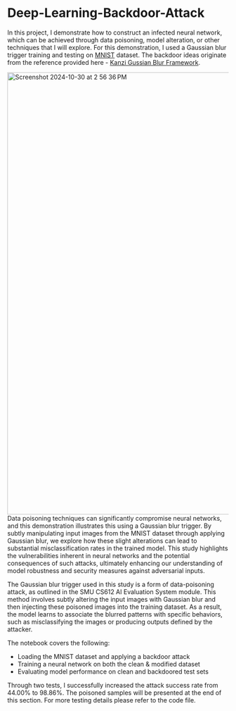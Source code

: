 # Deep-Learning-Backdoor-Attack
In this project, I demonstrate how to construct an infected neural network, which can be achieved through data poisoning, model alteration, or other techniques that I will explore. For this demonstration, I used a Gaussian blur trigger training and testing on [MNIST](https://www.kaggle.com/datasets/hojjatk/mnist-dataset) dataset. The backdoor ideas originate from the reference provided here - [Kanzi Gussian Blur Framework](https://docs.kanzi.com/3.9.1/en/tutorials/blur/blur.html).

<img width="1004" alt="Screenshot 2024-10-30 at 2 56 36 PM" src="https://github.com/user-attachments/assets/a5c2a912-8bb6-4118-bb29-2c1800e1248a">
Data poisoning techniques can significantly compromise neural networks, and this demonstration illustrates this using a Gaussian blur trigger. By subtly manipulating input images from the MNIST dataset through applying Gaussian blur, we explore how these slight alterations can lead to substantial misclassification rates in the trained model. This study highlights the vulnerabilities inherent in neural networks and the potential consequences of such attacks, ultimately enhancing our understanding of model robustness and security measures against adversarial inputs.

The Gaussian blur trigger used in this study is a form of data-poisoning attack, as outlined in the SMU CS612 AI Evaluation System module. This method involves subtly altering the input images with Gaussian blur and then injecting these poisoned images into the training dataset. As a result, the model learns to associate the blurred patterns with specific behaviors, such as misclassifying the images or producing outputs defined by the attacker.

The notebook covers the following:
- Loading the MNIST dataset and applying a backdoor attack
- Training a neural network on both the clean & modified dataset
- Evaluating model performance on clean and backdoored test sets

Through two tests, I successfully increased the attack success rate from 44.00% to 98.86%. The poisoned samples will be presented at the end of this section. For more testing details please refer to the code file. 
